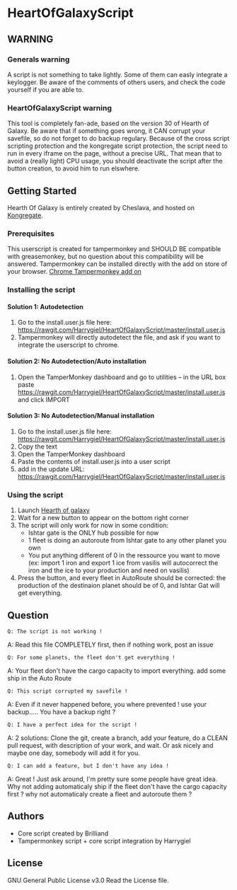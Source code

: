 # HeartOfGalaxyScript

## WARNING
### Generals warning
A script is not something to take lightly. Some of them can easly integrate a keylogger. Be aware of the comments of others users, and check the code yourself if you are able to.

### HeartOfGalaxyScript warning

This tool is completely fan-ade, based on the version 30 of Hearth of Galaxy. Be aware that if something goes wrong, it CAN corrupt your savefile, so do not forget to do backup regulary.
Because of the cross script scripting protection and the kongregate script protection, the script need to run in every iframe on the page, without a precise URL. That mean that to avoid a (really light) CPU usage, you should deactivate the script after the button creation, to avoid him to run elswhere.

## Getting Started

Hearth Of Galaxy is entirely created by Cheslava, and hosted on [Kongregate](http://www.kongregate.com/games/Cheslava/heart-of-galaxy).

### Prerequisites

This userscript is created for tampermonkey and SHOULD BE compatible with greasemonkey, but no question about this compatibility will be answered.
Tampermonkey can be installed directly with the add on store of your browser.
[Chrome Tampermonkey add on](https://chrome.google.com/webstore/detail/tampermonkey/dhdgffkkebhmkfjojejmpbldmpobfkfo?hl=fr)

### Installing the script

#### Solution 1: Autodetection

1) Go to the install.user.js file here: https://rawgit.com/Harrygiel/HeartOfGalaxyScript/master/install.user.js
2) Tampermonkey will directly autodetect the file, and ask if you want to integrate the userscript to chrome.

#### Solution 2: No Autodetection/Auto installation

1) Open the TamperMonkey dashboard and go to utilities – in the URL box paste https://rawgit.com/Harrygiel/HeartOfGalaxyScript/master/install.user.js and click IMPORT

#### Solution 3: No Autodetection/Manual installation 

1) Go to the install.user.js file here: https://rawgit.com/Harrygiel/HeartOfGalaxyScript/master/install.user.js
2) Copy the text
3) Open the TamperMonkey dashboard
4) Paste the contents of install.user.js into a user script 
5) add in the update URL: https://rawgit.com/Harrygiel/HeartOfGalaxyScript/master/install.user.js

### Using the script

1) Launch [Hearth of galaxy](http://www.kongregate.com/games/Cheslava/heart-of-galaxy)
2) Wait for a new button to appear on the bottom right corner
3) The script will only work for now in some condition:
    - Ishtar gate is the ONLY hub possible for now
    - 1 fleet is doing an autoroute from Ishtar gate to any other planet you own
    - You put anything different of 0 in the ressource you want to move (ex: import 1 iron and export 1 ice from vasilis will autocorrect the iron and the ice to your production and need on vasilis)
4) Press the button, and every fleet in AutoRoute should be corrected: the production of the destinaion planet should be of 0, and Ishtar Gat will get everything.

## Question
```
Q: The script is not working !
```
A: Read this file COMPLETELY first, then if nothing work, post an issue

```
Q: For some planets, the fleet don't get everything !
```
A: Your fleet don't have the cargo capacity to import everything. add some ship in the Auto Route

```
Q: This script corrupted my savefile !
```
A: Even if it never happened before, you where prevented ! use your backup..... You have a backup right ?

```
Q: I have a perfect idea for the script !
```
A: 2 solutions: Clone the git, create a branch, add your feature, do a CLEAN pull request, with description of your work, and wait. Or ask nicely and maybe one day, somebody will add it for you.

```
Q: I can add a feature, but I don't have any idea !
```
A: Great ! Just ask around, I'm pretty sure some people have great idea. Why not adding automaticaly ship if the fleet don't have the cargo capacity first ? why not automaticaly create a fleet and autoroute them ?


## Authors

- Core script created by Brilliand
- Tampermonkey script + core script integration by Harrygiel

## License

GNU General Public License v3.0
Read the License file.
